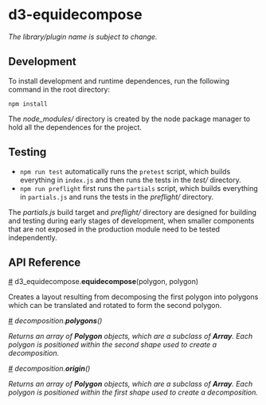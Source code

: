 # d3-equidecompose

*The library/plugin name is subject to change.*

## Development

To install development and runtime dependences, run the following command in the root directory:

```
npm install
```

The *node_modules/* directory is created by the node package manager to hold all the dependences for the project.

## Testing

- `npm run test` automatically runs the `pretest` script, which builds everything in `index.js` and then runs the tests in the *test/* directory.
- `npm run preflight` first runs the `partials` script, which builds everything in `partials.js` and runs the tests in the *preflight/* directory.

The *partials.js* build target and *preflight/* directory are designed for building and testing during early stages of development, when smaller components that are not exposed in the production module need to be tested independently.

## API Reference

<a name="equidecompose" href="#equidecompose">#</a> d3_equidecompose.<b>equidecompose</b>(polygon, polygon)

Creates a layout resulting from decomposing the first polygon into polygons which can be translated and rotated to form the second polygon.

<a name="decomposition_polygons" href="#decomposition_polygons">#</a> <i>decomposition<i>.<b>polygons</b>()

Returns an array of **Polygon** objects, which are a subclass of **Array**. Each polygon is positioned within the second shape used to create a decomposition.

<a name="decomposition_origin" href="#decomposition_polygons">#</a> <i>decomposition<i>.<b>origin</b>()

Returns an array of **Polygon** objects, which are a subclass of **Array**. Each polygon is positioned within the first shape used to create a decomposition.


